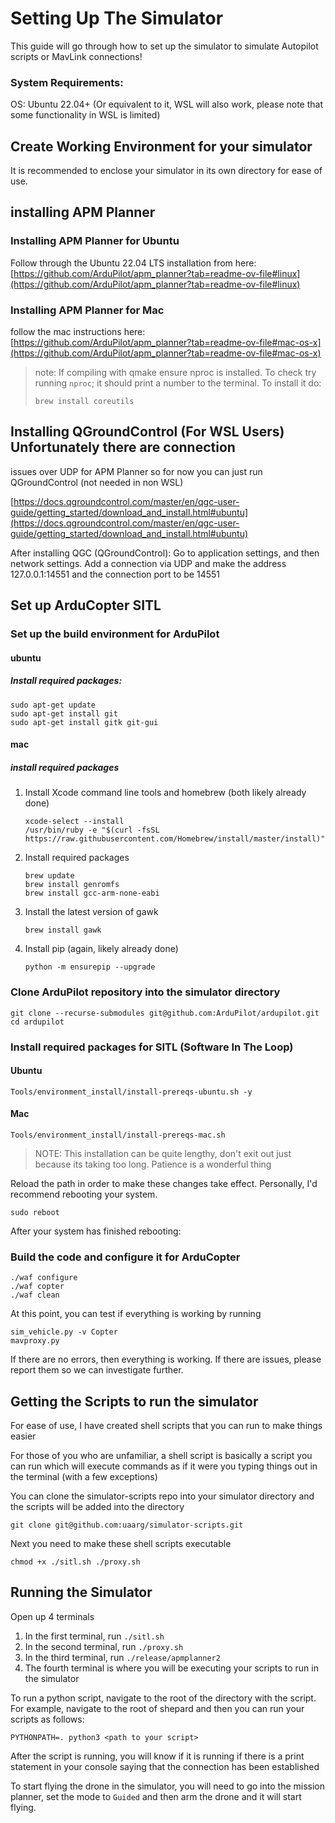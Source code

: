 # Setting Up The Simulator

This guide will go through how to set up the simulator to simulate Autopilot
scripts or MavLink connections!

### System Requirements:
  
OS: Ubuntu 22.04+ (Or equivalent to it, WSL will also work, please note that
some functionality in WSL is limited)

## Create Working Environment for your simulator
It is recommended to enclose your simulator in its own directory for ease of use.

## installing APM Planner
### Installing APM Planner for Ubuntu

Follow through the Ubuntu 22.04 LTS installation from here:
[https://github.com/ArduPilot/apm_planner?tab=readme-ov-file#linux](https://github.com/ArduPilot/apm_planner?tab=readme-ov-file#linux)

### Installing APM Planner for Mac
follow the mac instructions here:
[https://github.com/ArduPilot/apm_planner?tab=readme-ov-file#mac-os-x](https://github.com/ArduPilot/apm_planner?tab=readme-ov-file#mac-os-x)

> note: If compiling with qmake ensure nproc is installed. To check try running `nproc`; it should print a number to the terminal.
> To install it do:
> ```
> brew install coreutils
> ```

## Installing QGroundControl (For WSL Users) Unfortunately there are connection
issues over UDP for APM Planner so for now you can just run QGroundControl (not needed in non WSL)

[https://docs.qgroundcontrol.com/master/en/qgc-user-guide/getting_started/download_and_install.html#ubuntu](https://docs.qgroundcontrol.com/master/en/qgc-user-guide/getting_started/download_and_install.html#ubuntu)

After installing QGC (QGroundControl): Go to application settings, and then
network settings. Add a connection via UDP and make the address 127.0.0.1:14551
and the connection port to be 14551

## Set up ArduCopter SITL

### Set up the build environment for ArduPilot
#### ubuntu
##### Install required packages:

```
sudo apt-get update
sudo apt-get install git
sudo apt-get install gitk git-gui
```

#### mac
##### install required packages
1. Install Xcode command line tools and homebrew (both likely already done)

    ```
    xcode-select --install
    /usr/bin/ruby -e "$(curl -fsSL https://raw.githubusercontent.com/Homebrew/install/master/install)"
    ```
2. Install required packages

    ```
    brew update
    brew install genromfs
    brew install gcc-arm-none-eabi
    ```
3. Install the latest version of gawk
    
    ```
    brew install gawk
    ```
4. Install pip (again, likely already done)
    ```
    python -m ensurepip --upgrade
    ```

### Clone ArduPilot repository into the simulator directory

```
git clone --recurse-submodules git@github.com:ArduPilot/ardupilot.git
cd ardupilot
```

### Install required packages for SITL (Software In The Loop)

#### Ubuntu
```
Tools/environment_install/install-prereqs-ubuntu.sh -y
```

#### Mac
```
Tools/environment_install/install-prereqs-mac.sh
```

> NOTE: This installation can be quite lengthy, don't exit out just because its
> taking too long. Patience is a wonderful thing

Reload the path in order to make these changes take effect. Personally, I'd
recommend rebooting your system.

```
sudo reboot
```

After your system has finished rebooting:

### Build the code and configure it for ArduCopter

```
./waf configure
./waf copter
./waf clean
```

At this point, you can test if everything is working by running

```
sim_vehicle.py -v Copter
mavproxy.py
```

If there are no errors, then everything is working. If there are issues, please
report them so we can investigate further.

## Getting the Scripts to run the simulator

For ease of use, I have created shell scripts that you can run to make things
easier

For those of you who are unfamiliar, a shell script is basically a script you
can run which will execute commands as if it were you typing things out in the
terminal (with a few exceptions)

You can clone the simulator-scripts repo into your simulator directory and the
scripts will be added into the directory

```
git clone git@github.com:uaarg/simulator-scripts.git
```

Next you need to make these shell scripts executable

```
chmod +x ./sitl.sh ./proxy.sh
```

## Running the Simulator

Open up 4 terminals

1. In the first terminal, run `./sitl.sh`
2. In the second terminal, run `./proxy.sh`
3. In the third terminal, run `./release/apmplanner2`
4. The fourth terminal is where you will be executing your scripts to run in
   the simulator

To run a python script, navigate to the root of the directory with the script.
For example, navigate to the root of shepard and then you can run your scripts
as follows:

```
PYTHONPATH=. python3 <path to your script>
```

After the script is running, you will know if it is running if there is a print
statement in your console saying that the connection has been established

To start flying the drone in the simulator, you will need to go into the
mission planner, set the mode to `Guided` and then arm the drone and it will
start flying.
